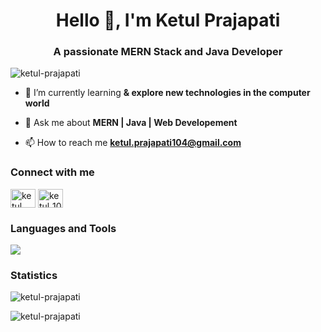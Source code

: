 <h1 align="center">Hello 👋, I'm Ketul Prajapati</h1>
<h3 align="center">A passionate MERN Stack and Java Developer</h3>

<p align="left"> <img src="https://komarev.com/ghpvc/?username=ketul-prajapati&label=Profile%20views&color=0e75b6&style=flat" alt="ketul-prajapati" /> </p>

- 🌱 I’m currently learning **& explore new technologies in the computer world**

- 💬 Ask me about **MERN | Java | Web Developement**

- 📫 How to reach me **ketul.prajapati104@gmail.com**

<h3 align="left">Connect with me</h3>
<p align="left">
<a href="https://linkedin.com/in/ketul-prajapati-657465247" target="blank"><img align="center" src="https://raw.githubusercontent.com/rahuldkjain/github-profile-readme-generator/master/src/images/icons/Social/linked-in-alt.svg" alt="ketul prajapati" height="30" width="40" /></a>
<a href="https://instagram.com/ketul_1002" target="blank"><img align="center" src="https://raw.githubusercontent.com/rahuldkjain/github-profile-readme-generator/master/src/images/icons/Social/instagram.svg" alt="ketul_1002" height="30" width="40" /></a>
</p>

<h3 align="left">Languages and Tools</h3>
<a href="https://skillicons.dev" margin-bottom=20px>
  <img src="https://skillicons.dev/icons?i=c,cpp,java,html,css,js,mongodb,express,react,nodejs,redux,firebase,tailwind,vite,postman,vscode,git,github,androidstudio,bootstrap,flutter,dart,mysql,spring,python,azure,discord,eclipse,npm,sequelize&perline=10" />
</a>

<h3 align="left">Statistics</h3>
<p><img src="https://github-readme-stats.vercel.app/api?username=ketul-prajapati&show_icons=true&locale=en" alt="ketul-prajapati" /></p>

<p><img src="https://github-readme-streak-stats.herokuapp.com/?user=ketul-prajapati&" alt="ketul-prajapati" /></p>
